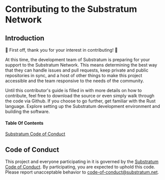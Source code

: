 # Contributing to the Substratum Network

## Introduction

:tada: First off, thank you for your interest in contributing! :tada:

At this time, the development team of Substratum is preparing for your support to the Substratum Network. 
This means determining the best way that they can handle issues and pull requests, keep private and public 
repositories in sync, and a host of other things to make this project accessible and the team responsive to 
the needs of the community.

Until this contributor's guide is filled in with more details on how to contribute, feel free to download the 
source or even simply walk through the code via Github. If you choose to go further, get familiar with the Rust 
language. Explore setting up the Substratum development environment and building the software. 

#### Table Of Contents

[Substratum Code of Conduct](https://github.com/SubstratumNetwork/SubstratumNode/blob/master/CODE-OF-CONDUCT.md)


## Code of Conduct

This project and everyone participating in it is governed by the [Substratum Code of Conduct](https://github.com/SubstratumNetwork/SubstratumNode/blob/master/CODE-OF-CONDUCT.md). 
By participating, you are expected to uphold this code. 
Please report unacceptable behavior to [code-of-conduct@substratum.net](mailto:code-of-conduct@substratum.net).
